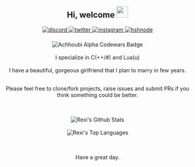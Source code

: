 <div align="center">
<h2> Hi, welcome <img src="https://github.com/abdoachhoubi/abdoachhoubi/blob/main/gifs/Hi.gif" width="30"></h2>
<a href="https://discord.gg/misako" target="_blank">
<img src=https://img.shields.io/badge/linkedin-%2300acee.svg?color=405DE6&style=for-the-badge&logo=linkedin&logoColor=white alt=discord style="margin-bottom: 5px;" />
</a>
<a href="https://twitter.com/ZRexiu" target="_blank">
<img src=https://img.shields.io/badge/twitter-%2300acee.svg?color=1DA1F2&style=for-the-badge&logo=twitter&logoColor=white alt=twitter style="margin-bottom: 5px;" />
</a>
<a href="https://instagram.com/abdo.achhoubi" target="_blank">
<img src=https://img.shields.io/badge/instagram-%ff5851db.svg?color=C13584&style=for-the-badge&logo=instagram&logoColor=white alt=instagram style="margin-bottom: 5px;" />
</a>
<a href="https://achhoubiplus.hashnode.dev" target="_blank">
<img src=https://img.shields.io/badge/hashnode-%2300acee.svg?color=2962FF&style=for-the-badge&logo=hashnode&logoColor=white alt=hshnode style="margin-bottom: 5px;" />
</a>
<br />
  
<br />
<img src="https://www.codewars.com/users/Achhoubi%20Alpha/badges/large" alt="Achhoubi Alpha Codewars Badge">
<br />
  
<br />
I specialize in C(++/#) and Lua(u)
<br />

<br />
I have a beautiful, gorgeous girlfriend that I plan to marry in few years.
<br />
<br />

Please feel free to clone/fork projects, raise issues and submit PRs if you think something could be better.<br />
<br />
<br />

<img align="center" src="https://github-readme-stats.vercel.app/api?username=rexirexii&include_all_commits=true&count_private=true&show_icons=true&line_height=30&title_color=CDB4DB&icon_color=CDB4DB&text_color=D3D3D3&bg_color=0A0A0A" alt="Rexi's Github Stats">
<br />
<br />
<img src="https://github-readme-stats.vercel.app/api/top-langs/?username=rexirexii&layout=compact&theme=dark&bg_color=0A0A0A" alt="Rexi's Top Languages"/>
<br />
<br />
<br />

Have a great day.

</div>
